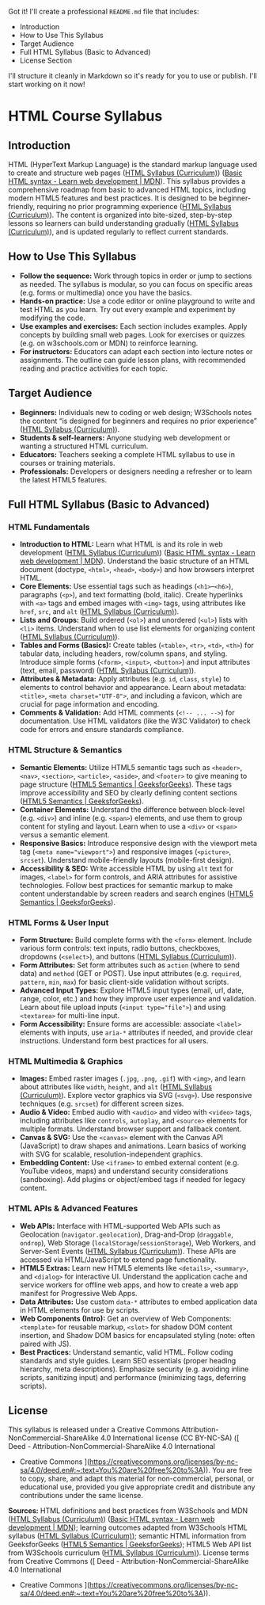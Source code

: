 Got it! I'll create a professional `README.md` file that includes:

- Introduction
- How to Use This Syllabus
- Target Audience
- Full HTML Syllabus (Basic to Advanced)
- License Section

I'll structure it cleanly in Markdown so it's ready for you to use or publish. I'll start working on it now!

# HTML Course Syllabus

## Introduction  

HTML (HyperText Markup Language) is the standard markup language used to create and structure web pages ([HTML Syllabus (Curriculum)](https://www.w3schools.com/html/html_syllabus.asp#:~:text=,IT)) ([Basic HTML syntax - Learn web development | MDN](https://developer.mozilla.org/en-US/docs/Learn_web_development/Core/Structuring_content/Basic_HTML_syntax#:~:text=HTML%20%20,the%20following%20line%20of%20text)). This syllabus provides a comprehensive roadmap from basic to advanced HTML topics, including modern HTML5 features and best practices. It is designed to be beginner-friendly, requiring no prior programming experience ([HTML Syllabus (Curriculum)](https://www.w3schools.com/html/html_syllabus.asp#:~:text=The%20W3Schools%20HTML%20Tutorial%20is,friendly)). The content is organized into bite-sized, step-by-step lessons so learners can build understanding gradually ([HTML Syllabus (Curriculum)](https://www.w3schools.com/html/html_syllabus.asp#:~:text=The%20content%20has%20been%20proven,is%20updated%20and%20improved%20frequently)), and is updated regularly to reflect current standards.

## How to Use This Syllabus  

- **Follow the sequence:** Work through topics in order or jump to sections as needed. The syllabus is modular, so you can focus on specific areas (e.g. forms or multimedia) once you have the basics.  
- **Hands-on practice:** Use a code editor or online playground to write and test HTML as you learn. Try out every example and experiment by modifying the code.  
- **Use examples and exercises:** Each section includes examples. Apply concepts by building small web pages. Look for exercises or quizzes (e.g. on w3schools.com or MDN) to reinforce learning.  
- **For instructors:** Educators can adapt each section into lecture notes or assignments. The outline can guide lesson plans, with recommended reading and practice activities for each topic.

## Target Audience  

- **Beginners:** Individuals new to coding or web design; W3Schools notes the content “is designed for beginners and requires no prior experience” ([HTML Syllabus (Curriculum)](https://www.w3schools.com/html/html_syllabus.asp#:~:text=It%20will%20give%20you%20a,fundamental%20knowledge%20of%20HTML)).  
- **Students & self-learners:** Anyone studying web development or wanting a structured HTML curriculum.  
- **Educators:** Teachers seeking a complete HTML syllabus to use in courses or training materials.  
- **Professionals:** Developers or designers needing a refresher or to learn the latest HTML5 features.

## Full HTML Syllabus (Basic to Advanced)

### HTML Fundamentals  

- **Introduction to HTML:** Learn what HTML is and its role in web development ([HTML Syllabus (Curriculum)](https://www.w3schools.com/html/html_syllabus.asp#:~:text=,IT)) ([Basic HTML syntax - Learn web development | MDN](https://developer.mozilla.org/en-US/docs/Learn_web_development/Core/Structuring_content/Basic_HTML_syntax#:~:text=HTML%20%20,the%20following%20line%20of%20text)). Understand the basic structure of an HTML document (doctype, `<html>`, `<head>`, `<body>`) and how browsers interpret HTML.  
- **Core Elements:** Use essential tags such as headings (`<h1>`–`<h6>`), paragraphs (`<p>`), and text formatting (bold, italic). Create hyperlinks with `<a>` tags and embed images with `<img>` tags, using attributes like `href`, `src`, and `alt` ([HTML Syllabus (Curriculum)](https://www.w3schools.com/html/html_syllabus.asp#:~:text=,colors%2C%20sizes%2C%20links)).  
- **Lists and Groups:** Build ordered (`<ol>`) and unordered (`<ul>`) lists with `<li>` items. Understand when to use list elements for organizing content ([HTML Syllabus (Curriculum)](https://www.w3schools.com/html/html_syllabus.asp#:~:text=,colors%2C%20sizes%2C%20links)).  
- **Tables and Forms (Basics):** Create tables (`<table>`, `<tr>`, `<td>`, `<th>`) for tabular data, including headers, row/column spans, and styling. Introduce simple forms (`<form>`, `<input>`, `<button>`) and input attributes (text, email, password) ([HTML Syllabus (Curriculum)](https://www.w3schools.com/html/html_syllabus.asp#:~:text=,structured%20website)).  
- **Attributes & Metadata:** Apply attributes (e.g. `id`, `class`, `style`) to elements to control behavior and appearance. Learn about metadata: `<title>`, `<meta charset="UTF-8">`, and including a favicon, which are crucial for page information and encoding.  
- **Comments & Validation:** Add HTML comments (`<!-- ... -->`) for documentation. Use HTML validators (like the W3C Validator) to check code for errors and ensure standards compliance.

### HTML Structure & Semantics  

- **Semantic Elements:** Utilize HTML5 semantic tags such as `<header>`, `<nav>`, `<section>`, `<article>`, `<aside>`, and `<footer>` to give meaning to page structure ([HTML5 Semantics | GeeksforGeeks](https://www.geeksforgeeks.org/html5-semantics/#:~:text=HTML5%20introduced%20a%20range%20of,elements%20clearly%20define%20their%20content)). These tags improve accessibility and SEO by clearly defining content sections ([HTML5 Semantics | GeeksforGeeks](https://www.geeksforgeeks.org/html5-semantics/#:~:text=Why%20Use%20Semantic%20HTML%20Tags%3F)).  
- **Container Elements:** Understand the difference between block-level (e.g. `<div>`) and inline (e.g. `<span>`) elements, and use them to group content for styling and layout. Learn when to use a `<div>` or `<span>` versus a semantic element.  
- **Responsive Basics:** Introduce responsive design with the viewport meta tag (`<meta name="viewport">`) and responsive images (`<picture>`, `srcset`). Understand mobile-friendly layouts (mobile-first design).  
- **Accessibility & SEO:** Write accessible HTML by using `alt` text for images, `<label>` for form controls, and ARIA attributes for assistive technologies. Follow best practices for semantic markup to make content understandable by screen readers and search engines ([HTML5 Semantics | GeeksforGeeks](https://www.geeksforgeeks.org/html5-semantics/#:~:text=Why%20Use%20Semantic%20HTML%20Tags%3F)).

### HTML Forms & User Input  

- **Form Structure:** Build complete forms with the `<form>` element. Include various form controls: text inputs, radio buttons, checkboxes, dropdowns (`<select>`), and buttons ([HTML Syllabus (Curriculum)](https://www.w3schools.com/html/html_syllabus.asp#:~:text=,structured%20website)).  
- **Form Attributes:** Set form attributes such as `action` (where to send data) and `method` (GET or POST). Use input attributes (e.g. `required`, `pattern`, `min`, `max`) for basic client-side validation without scripts.  
- **Advanced Input Types:** Explore HTML5 input types (email, url, date, range, color, etc.) and how they improve user experience and validation. Learn about file upload inputs (`<input type="file">`) and using `<textarea>` for multi-line input.  
- **Form Accessibility:** Ensure forms are accessible: associate `<label>` elements with inputs, use `aria-*` attributes if needed, and provide clear instructions. Understand form best practices for all users.

### HTML Multimedia & Graphics  

- **Images:** Embed raster images (`.jpg`, `.png`, `.gif`) with `<img>`, and learn about attributes like `width`, `height`, and `alt` ([HTML Syllabus (Curriculum)](https://www.w3schools.com/html/html_syllabus.asp#:~:text=,colors%2C%20sizes%2C%20links)). Explore vector graphics via SVG (`<svg>`). Use responsive techniques (e.g. `srcset`) for different screen sizes.  
- **Audio & Video:** Embed audio with `<audio>` and video with `<video>` tags, including attributes like `controls`, `autoplay`, and `<source>` elements for multiple formats. Understand browser support and fallback content.  
- **Canvas & SVG:** Use the `<canvas>` element with the Canvas API (JavaScript) to draw shapes and animations. Learn basics of working with SVG for scalable, resolution-independent graphics.  
- **Embedding Content:** Use `<iframe>` to embed external content (e.g. YouTube videos, maps) and understand security considerations (sandboxing). Add plugins or object/embed tags if needed for legacy content.

### HTML APIs & Advanced Features  

- **Web APIs:** Interface with HTML-supported Web APIs such as Geolocation (`navigator.geolocation`), Drag-and-Drop (`draggable`, `ondrop`), Web Storage (`localStorage`/`sessionStorage`), Web Workers, and Server-Sent Events ([HTML Syllabus (Curriculum)](https://www.w3schools.com/html/html_syllabus.asp#:~:text=HTML%20APIs)). These APIs are accessed via HTML/JavaScript to extend page functionality.  
- **HTML5 Extras:** Learn new HTML5 elements like `<details>`, `<summary>`, and `<dialog>` for interactive UI. Understand the application cache and service workers for offline web apps, and how to create a web app manifest for Progressive Web Apps.  
- **Data Attributes:** Use custom `data-*` attributes to embed application data in HTML elements for use by scripts.  
- **Web Components (Intro):** Get an overview of Web Components: `<template>` for reusable markup, `<slot>` for shadow DOM content insertion, and Shadow DOM basics for encapsulated styling (note: often paired with JS).  
- **Best Practices:** Understand semantic, valid HTML. Follow coding standards and style guides. Learn SEO essentials (proper heading hierarchy, meta descriptions). Emphasize security (e.g. avoiding inline scripts, sanitizing input) and performance (minimizing tags, deferring scripts).

## License  

This syllabus is released under a Creative Commons Attribution-NonCommercial-ShareAlike 4.0 International license (CC BY-NC-SA) ([
   Deed - Attribution-NonCommercial-ShareAlike 4.0 International

- Creative Commons
  ](<https://creativecommons.org/licenses/by-nc-sa/4.0/deed.en#:~:text=You%20are%20free%20to%3A>)). You are free to copy, share, and adapt this material for non-commercial, personal, or educational use, provided you give appropriate credit and distribute any contributions under the same license.

**Sources:** HTML definitions and best practices from W3Schools and MDN ([HTML Syllabus (Curriculum)](https://www.w3schools.com/html/html_syllabus.asp#:~:text=,IT)) ([Basic HTML syntax - Learn web development | MDN](https://developer.mozilla.org/en-US/docs/Learn_web_development/Core/Structuring_content/Basic_HTML_syntax#:~:text=HTML%20%20,the%20following%20line%20of%20text)); learning outcomes adapted from W3Schools HTML syllabus ([HTML Syllabus (Curriculum)](https://www.w3schools.com/html/html_syllabus.asp#:~:text=,structured%20website)); semantic HTML information from GeeksforGeeks ([HTML5 Semantics | GeeksforGeeks](https://www.geeksforgeeks.org/html5-semantics/#:~:text=HTML5%20introduced%20a%20range%20of,elements%20clearly%20define%20their%20content)); HTML5 Web API list from W3Schools curriculum ([HTML Syllabus (Curriculum)](https://www.w3schools.com/html/html_syllabus.asp#:~:text=HTML%20APIs)). License terms from Creative Commons ([
   Deed - Attribution-NonCommercial-ShareAlike 4.0 International

- Creative Commons
  ](<https://creativecommons.org/licenses/by-nc-sa/4.0/deed.en#:~:text=You%20are%20free%20to%3A>)).
